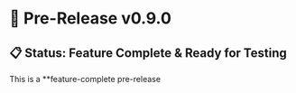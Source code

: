 # 🚀 Pre-Release v0.9.0

## 📋 Status: Feature Complete & Ready for Testing

This is a **feature-complete pre-release